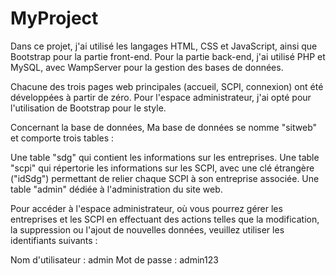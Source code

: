# MyProject

Dans ce projet, j'ai utilisé les langages HTML, CSS et JavaScript, ainsi que Bootstrap pour la partie front-end. Pour la partie back-end, j'ai utilisé PHP et MySQL, avec WampServer pour la gestion des bases de données.

Chacune des trois pages web principales (accueil, SCPI, connexion) ont été développées à partir de zéro. Pour l'espace administrateur, j'ai opté pour l'utilisation de Bootstrap pour le style.

Concernant la base de données, Ma base de données se nomme "sitweb" et comporte trois tables :

Une table "sdg" qui contient les informations sur les entreprises.
Une table "scpi" qui répertorie les informations sur les SCPI, avec une clé étrangère ("idSdg") permettant de relier chaque SCPI à son entreprise associée.
Une table "admin" dédiée à l'administration du site web.

Pour accéder à l'espace administrateur, où vous pourrez gérer les entreprises et les SCPI en effectuant des actions telles que la modification, la suppression ou l'ajout de nouvelles données, veuillez utiliser les identifiants suivants :

Nom d'utilisateur : admin
Mot de passe : admin123
